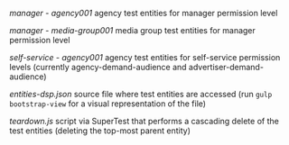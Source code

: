*manager - agency001* agency test entities for manager permission level

*manager - media-group001* media group test entities for manager permission level

*self-service - agency001* agency test entities for self-service permission levels (currently agency-demand-audience and advertiser-demand-audience)

*entities-dsp.json* source file where test entities are accessed (run `gulp bootstrap-view` for a visual representation of the file)

*teardown.js* script via SuperTest that performs a cascading delete of the test entities (deleting the top-most parent entity)